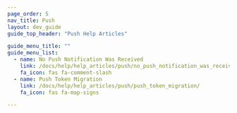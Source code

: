 ```yaml
---
page_order: 5
nav_title: Push
layout: dev_guide
guide_top_header: "Push Help Articles"

guide_menu_title: ""
guide_menu_list:
  - name: No Push Notification Was Received
    link: /docs/help/help_articles/push/no_push_notification_was_received/
    fa_icon: fas fa-comment-slash
  - name: Push Token Migration
    link: /docs/help/help_articles/push/push_token_migration/
    fa_icon: fas fa-map-signs

---
```

